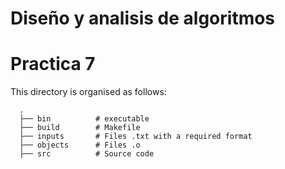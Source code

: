 # Diseño y analisis de algoritmos
# Practica 7

This directory is organised as follows:

      .
      ├── bin          # executable
      ├── build        # Makefile
      ├── inputs       # Files .txt with a required format
      ├── objects      # Files .o
      ├── src          # Source code
